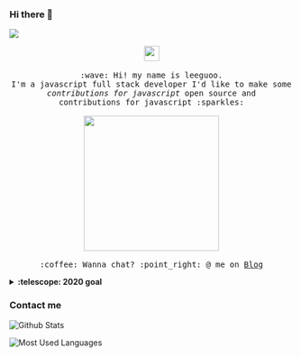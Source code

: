 ### Hi there 👋
<a title="Hits" target="_blank" href="https://leeguoo.com"><img src="https://hits.b3log.org/88250/hits.svg"></a>

<p align="center">
  <img src="https://user-images.githubusercontent.com/5679180/79618120-0daffb80-80be-11ea-819e-d2b0fa904d07.gif" width="27px">
  <br><br>
  <samp>
    :wave: Hi! my name is leeguoo.
    <br>I'm a javascript full stack developer
      I'd like to make some <br><em>contributions for javascript</em> open source and
    <br>contributions for javascript :sparkles:<br><br>
    <img src="https://i.imgur.com/kdKhgx6.gif" width="240px" align="center">
    <br><br>:coffee: Wanna chat? :point_right: @ me on <a href="https://leeguooo.com">Blog</a>
  </samp>
</p>

<details>
  <summary><b>:telescope: 2020 goal</b></summary>
  I won't tell you yet
</details>

### Contact me

![Github Stats](https://github-readme-stats.vercel.app/api?username=leeguooooo&show_icons=true&theme=dark)

![Most Used Languages](https://github-readme-stats.vercel.app/api/top-langs/?username=leeguooooo&theme=dark)

